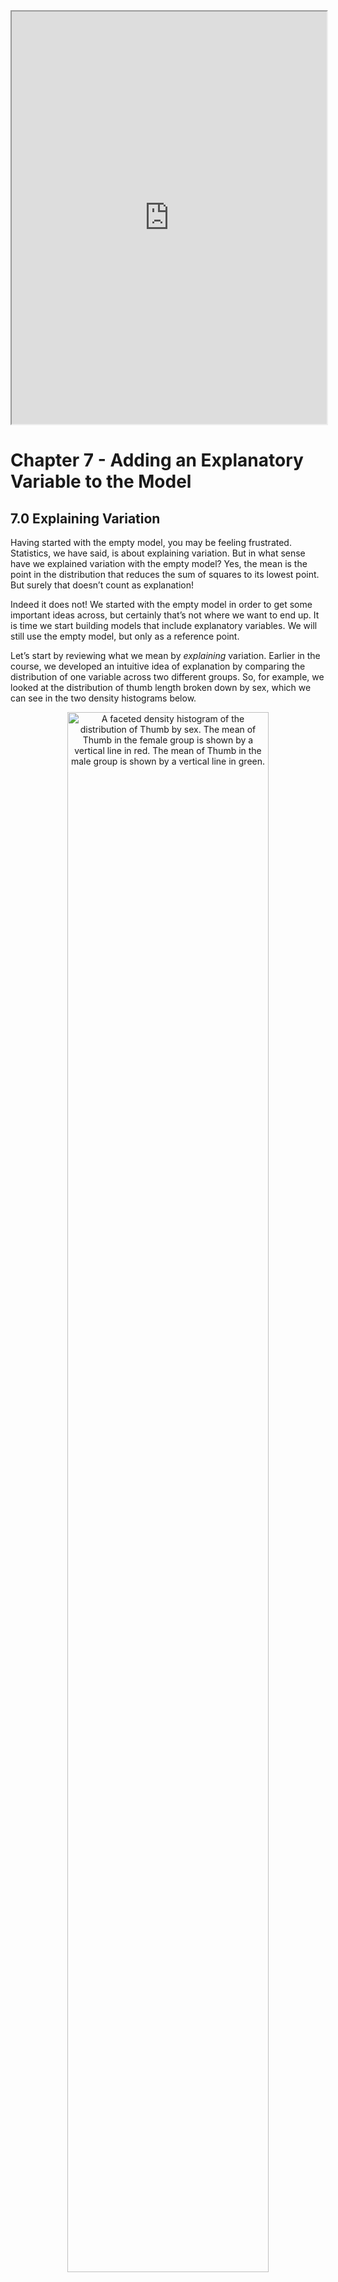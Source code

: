 <iframe data-type="learnosity" id="Pulse7"  src="https://coursekata.org/learnosity/preview/Pulse7" width="100%" height="660"></iframe>

# Chapter 7 - Adding an Explanatory Variable to the Model

## 7.0 Explaining Variation

Having started with the empty model, you may be feeling frustrated. Statistics, we have said, is about explaining variation. But in what sense have we explained variation with the empty model? Yes, the mean is the point in the distribution that reduces the sum of squares to its lowest point. But surely that doesn’t count as explanation!

Indeed it does not! We started with the empty model in order to get some important ideas across, but certainly that’s not where we want to end up. It is time we start building models that include explanatory variables. We will still use the empty model, but only as a reference point.

Let’s start by reviewing what we mean by *explaining* variation. Earlier in the course, we developed an intuitive idea of explanation by comparing the distribution of one variable across two different groups. So, for example, we looked at the distribution of thumb length broken down by sex, which we can see in the two density histograms below. 

<p align="center" style="text-align: center;"><img src="https://i.postimg.cc/gc1CFfSh/87caZgO.png" width=80% alt="A faceted density histogram of the distribution of Thumb by sex. The mean of Thumb in the female group is shown by a vertical line in red. The mean of Thumb in the male group is shown by a vertical line in green." /></p>

You can clearly see that sex explains some of the variation in thumb length *in our data*. (This may not be true in the Data Generating Process, of course. It's always possible that we are being fooled by a sample that doesn't accurately represent what's true in the DGP.) When we break up thumb length by sex it looks like two separate, though overlapping distributions. In general, males have longer thumbs than females in our data. 

If we assume that this relationship (between sex and thumb length) exists in the population (or DGP), and not just in our data, we can use it to help us make a better prediction about a future observation. **If you know that someone is male, you would make a different prediction of their thumb length than if you knew they were female.**  

Earlier in the course we expressed this idea in a word equation like this:

<p style="text-align: center;">***THUMB LENGTH = SEX + ERROR***</p>

What this says, is: sex explains some of the variation in thumb length, but other things also affect thumb length. 

Building on the previous section, let’s now try to state this relationship more precisely (that is, quantitatively) as a statistical model.